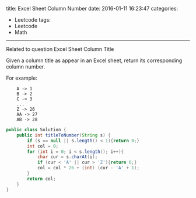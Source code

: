 title: Excel Sheet Column Number
date: 2016-01-11 16:23:47
categories:
- Leetcode
tags:
- Leetcode
- Math
---

Related to question Excel Sheet Column Title

Given a column title as appear in an Excel sheet, return its corresponding column number.

<!--more-->

For example:

```
    A -> 1
    B -> 2
    C -> 3
    ...
    Z -> 26
    AA -> 27
    AB -> 28 
```

```java
public class Solution {
    public int titleToNumber(String s) {
        if (s == null || s.length() < 1){return 0;}
        int col = 0;
        for (int i = 0; i < s.length(); i++){
            char cur = s.charAt(i);
            if (cur < 'A' || cur > 'Z'){return 0;}
            col = col * 26 + (int) (cur - 'A' + 1);
        }
        return col;
    }
}
```